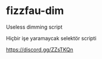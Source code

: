 # fizzfau-dim

Useless dimming script

Hiçbir işe yaramaycak selektör scripti

https://discord.gg/ZZsTKQn
